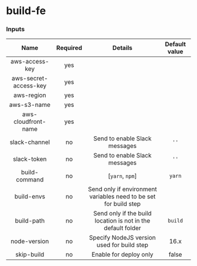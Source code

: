 # build-fe

### Inputs

| Name  | Required | Details | Default value |
| :---: | :------: | :-----: | :-----------: |
| aws-access-key | yes | | |
| aws-secret-access-key | yes | | |
| aws-region | yes | | |
| aws-s3-name | yes | | |
| aws-cloudfront-name | yes | | |
| slack-channel | no | Send to enable Slack messages | `''` |
| slack-token | no | Send to enable Slack messages | `''` |
| build-command | no | [`yarn`, `npm`] | `yarn` |
| build-envs | no | Send only if environment variables need to be set for build step | |
| build-path | no | Send only if the build location is not in the default folder | `build` |
| node-version | no | Specify NodeJS version used for build step | 16.x |
| skip-build | no | Enable for deploy only | false |
